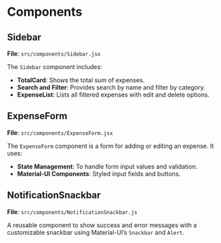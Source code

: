 # Components

## Sidebar

**File**: `src/components/Sidebar.jsx`

The `Sidebar` component includes:
- **TotalCard**: Shows the total sum of expenses.
- **Search and Filter**: Provides search by name and filter by category.
- **ExpenseList**: Lists all filtered expenses with edit and delete options.

## ExpenseForm

**File**: `src/components/ExpenseForm.jsx`

The `ExpenseForm` component is a form for adding or editing an expense. It uses:
- **State Management**: To handle form input values and validation.
- **Material-UI Components**: Styled input fields and buttons.

## NotificationSnackbar

**File**: `src/components/NotificationSnackbar.js`

A reusable component to show success and error messages with a customizable snackbar using Material-UI’s `Snackbar` and `Alert`.
